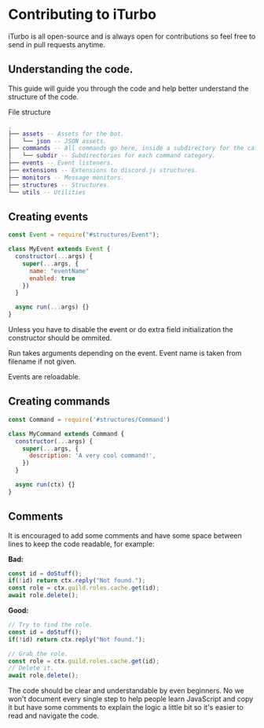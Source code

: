 # Contributing to iTurbo
iTurbo is all open-source and is always open for contributions so feel free to send in pull requests anytime.

## Understanding the code.
This guide will guide you through the code and help better understand the structure of the code.

File structure
```lua
.
├── assets -- Assets for the bot.
│   └── json -- JSON assets.
├── commands -- All commands go here, inside a subdirectory for the category.
│   └── subdir -- Subdirectories for each command category.
├── events -- Event listeners.
├── extensions -- Extensions to discord.js structures.
├── monitors -- Message monitors.
├── structures -- Structures.
└── utils -- Utilities
```

## Creating events
```js
const Event = require("#structures/Event");

class MyEvent extends Event {
  constructor(...args) {
    super(...args, {
      name: "eventName"
      enabled: true
    })
  }

  async run(...args) {}
}
```
Unless you have to disable the event or do extra field initialization the constructor should be ommited.

Run takes arguments depending on the event. Event name is taken from filename if not given.

Events are reloadable.

## Creating commands
```js
const Command = require('#structures/Command')

class MyCommand extends Command {
  constructor(...args) {
    super(...args, {
      description: 'A very cool command!',
    })
  }

  async run(ctx) {}
}
```

## Comments
It is encouraged to add some comments and have some space between lines to keep the code readable, for example:

**Bad:**
```js
const id = doStuff();
if(!id) return ctx.reply("Not found.");
const role = ctx.guild.roles.cache.get(id);
await role.delete();
```
**Good:**
```js
// Try to find the role.
const id = doStuff();
if(!id) return ctx.reply("Not found.");

// Grab the role.
const role = ctx.guild.roles.cache.get(id);
// Delete it.
await role.delete();
```
The code should be clear and understandable by even beginners. No we won't document every single step to help people learn JavaScript and copy it but have some comments to explain the logic a little bit so it's easier to read and navigate the code.
